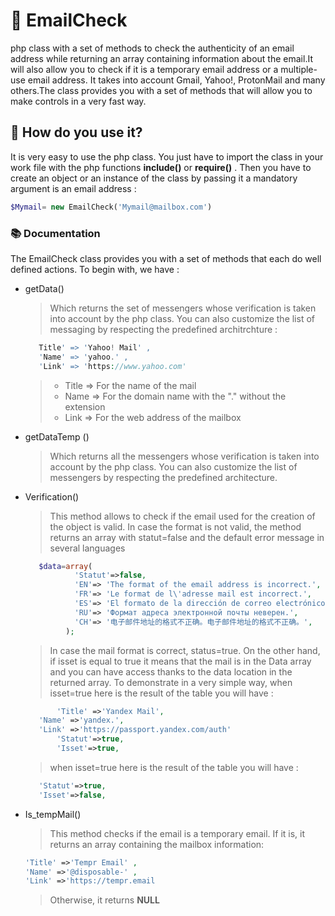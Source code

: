 # :email: EmailCheck
php class with a set of methods to check the authenticity of an email address while returning an array containing information about the email.It will also allow you to check if it is a temporary email address or a multiple-use email address. It takes into account Gmail, Yahoo!, ProtonMail and many others.The class provides you with a set of methods that will allow you to make controls in a very fast way.

## :pushpin: How do you use it?
It is very easy to use the php class. You just have to import the class in your work file with the php functions **include()** or **require()** . Then you have to create an object or an instance of the class by passing it a mandatory argument is an email address : 
```php
$Mymail= new EmailCheck('Mymail@mailbox.com')
```
### :books: Documentation
The EmailCheck class provides you with a set of methods that each do well defined actions. To begin with, we have :
* getData()
     > Which returns the set of messengers whose verification is taken into account by the php class. You can also customize the list of messaging by respecting the predefined architrchture :

    ```php 
       Title' => 'Yahoo! Mail' ,
       'Name' => 'yahoo.' ,
       'Link' => 'https://www.yahoo.com'
  ```
   >* Title => For the name of the mail
   >* Name => For the domain name with the "." without the extension
   >* Link => For the web address of the mailbox
* getDataTemp ()
     > Which returns all the messengers whose verification is taken into account by the php class. You can also customize the list of messengers by respecting the predefined architecture.
* Verification()
     >This method allows to check if the email used for the creation of the object is valid. In case the format is not valid, the method returns an array with      statut=false and the default error message in several languages 
   ```php
      $data=array(
              'Statut'=>false,
              'EN'=> 'The format of the email address is incorrect.',
              'FR'=> 'Le format de l\'adresse mail est incorrect.',
              'ES'=> 'El formato de la dirección de correo electrónico es incorrecto.',
              'RU'=> 'Формат адреса электронной почты неверен.',
              'CH'=> '电子邮件地址的格式不正确。电子邮件地址的格式不正确。',
            );
   ```
    >In case the mail format is correct, status=true. On the other hand, if isset is equal to true it means that the mail is in the Data array and you can have access   thanks to the data location in the returned array. To demonstrate in a very simple way, when isset=true here is the result of the table you will have : 
     ```php
            'Title' =>'Yandex Mail',
	    'Name' =>'yandex.',
	    'Link' =>'https://passport.yandex.com/auth'
            'Statut'=>true,
            'Isset'=>true,
    ```
    > when isset=true here is the result of the table you will have :
     ```php
	    'Statut'=>true,
	    'Isset'=>false,
    ```
 * Is_tempMail()
   >This method checks if the email is a temporary email. If it is, it returns an array containing the mailbox information: 
    ```php
	'Title' =>'Tempr Email' ,
	'Name' =>'@disposable-' ,
	'Link' =>'https://tempr.email
    ```
    > Otherwise, it returns **NULL**
